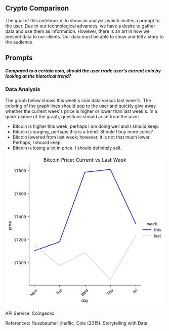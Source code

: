 ## Crypto Comparison
The goal of this notebook is to show an analysis which incites a prompt to the user.
Due to our technological advances, we have a desire to gather data and use them as information. However, there is an art in how we present data to our clients. Our data must be able to show and tell a story to the audience.

## Prompts

##### Compared to a certain coin, should the user trade user's current coin by looking at the historical trend?

### Data Analysis
The graph below shows this week's coin data versus last week's.
The coloring of the graph lines should pop to the user and quickly give away whether the current week's price is higher or lower than last week's.
In a quick glance of the graph, questions should arise from the user:
* Bitcoin is higher this week, perhaps I am doing well and I should keep.
* Bitcoin is surging, perhaps this is a trend. Should I buy more coins?
* Bitcoin lowered from last week; however, it is not that much lower. Perhaps, I should keep.
* Bitcoin is losing a lot in price. I should definitely sell.
    
![png](currency_exchange_images/last_this_graph.png)  


API Service: Coingecko

References: 
Nussbaumer Knaflic, Cole (2015). Storytelling with Data
